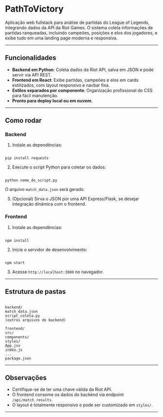 
# PathToVictory

Aplicação web fullstack para análise de partidas do League of Legends, integrando dados da API da Riot Games. O sistema coleta informações de partidas ranqueadas, incluindo campeões, posições e elos dos jogadores, e exibe tudo em uma landing page moderna e responsiva.

---

## Funcionalidades

- **Backend em Python**: Coleta dados da Riot API, salva em JSON e pode servir via API REST.
- **Frontend em React**: Exibe partidas, campeões e elos em cards estilizados, com layout responsivo e navbar fixa.
- **Estilos separados por componente**: Organização profissional do CSS para fácil manutenção.
- **Pronto para deploy local ou em nuvem.**

---

## Como rodar

### Backend

1. Instale as dependências:
```

pip install requests

```
2. Execute o script Python para coletar os dados:
```

python nome_do_script.py

```
O arquivo `match_data.json` será gerado.

3. (Opcional) Sirva o JSON por uma API Express/Flask, se desejar integração dinâmica com o frontend.

### Frontend

1. Instale as dependências:
```

npm install

```
2. Inicie o servidor de desenvolvimento:
```

npm start

```
3. Acesse `http://localhost:3000` no navegador.

---

## Estrutura de pastas

```

backend/
match_data.json
script_coleta.py
(outros arquivos do backend)

frontend/
src/
components/
styles/
App.jsx
index.js
...
package.json

```

---

## Observações

- Certifique-se de ter uma chave válida da Riot API.
- O frontend consome os dados do backend via endpoint `/api/match_results`.
- O layout é totalmente responsivo e pode ser customizado em `styles/`.

---
